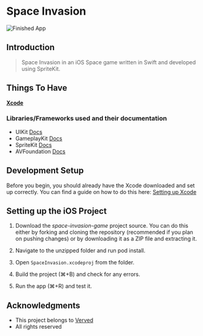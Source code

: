 # Space Invasion

![Finished App](https://pasteboard.co/HYDJSqi.png)

## Introduction
> Space Invasion in an iOS Space game written in Swift and developed using SpriteKit.

## Things To Have
**[Xcode](https://developer.apple.com/xcode/)**

### Libraries/Frameworks used and their documentation

- UIKit [Docs](https://developer.apple.com/documentation/uikit/)
- GameplayKit [Docs]()
- SpriteKit [Docs]()
- AVFoundation [Docs]()

## Development Setup

Before you begin, you should already have the Xcode downloaded and set up correctly. You can find a guide on how to do this here: [Setting up Xcode](https://developer.apple.com/library/content/documentation/IDEs/Conceptual/AppStoreDistributionTutorial/Setup/Setup.html)

## Setting up the iOS Project

1. Download the _space-invasion-game_ project source. You can do this either by forking and cloning the repository (recommended if you plan on pushing changes) or by downloading it as a ZIP file and extracting it.

2. Navigate to the unzipped folder and run pod install.

3. Open `SpaceInvasion.xcodeproj` from the folder.

4. Build the project (⌘+B) and check for any errors.

5. Run the app (⌘+R) and test it.

## Acknowledgments

* This project belongs to [Verved](https://verved.in)
* All rights reserved 



